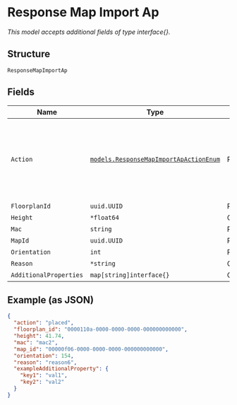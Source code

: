 
# Response Map Import Ap

*This model accepts additional fields of type interface{}.*

## Structure

`ResponseMapImportAp`

## Fields

| Name | Type | Tags | Description |
|  --- | --- | --- | --- |
| `Action` | [`models.ResponseMapImportApActionEnum`](../../doc/models/response-map-import-ap-action-enum.md) | Required | enum: `assigned-named-placed`, `assigned-placed`, `ignored`, `named-placed`, `placed` |
| `FloorplanId` | `uuid.UUID` | Required | - |
| `Height` | `*float64` | Optional | - |
| `Mac` | `string` | Required | - |
| `MapId` | `uuid.UUID` | Required | - |
| `Orientation` | `int` | Required | - |
| `Reason` | `*string` | Optional | - |
| `AdditionalProperties` | `map[string]interface{}` | Optional | - |

## Example (as JSON)

```json
{
  "action": "placed",
  "floorplan_id": "0000110a-0000-0000-0000-000000000000",
  "height": 41.74,
  "mac": "mac2",
  "map_id": "00000f06-0000-0000-0000-000000000000",
  "orientation": 154,
  "reason": "reason6",
  "exampleAdditionalProperty": {
    "key1": "val1",
    "key2": "val2"
  }
}
```

